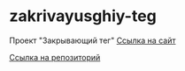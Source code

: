 # zakrivayusghiy-teg

Проект "Закрывающий тег"
[Ссылка на сайт](https://tatiana-puzina.github.io/zakrivayuschiy-teg-f/index.html)

[Ссылка на репозиторий](https://github.com/Tatiana-Puzina/zakrivayuschiy-teg-f.git)
